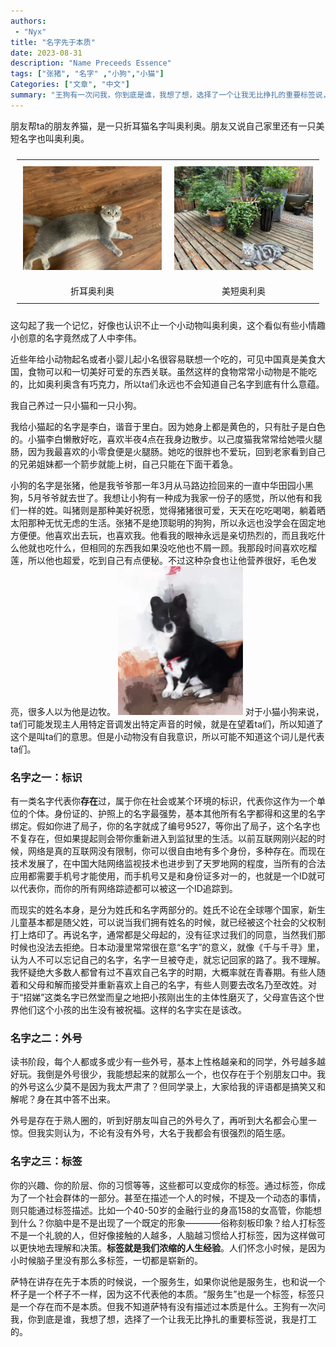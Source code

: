```yaml
---
authors:
 - "Nyx"
title: "名字先于本质"
date: 2023-08-31
description: "Name Preceeds Essence"
tags: ["张猪", "名字" ,"小狗","小猫"]
Categories: ["文章", "中文"]
summary: "王狗有一次问我，你到底是谁，我想了想，选择了一个让我无比挣扎的重要标签说，我是打工的。"
---
```

<div id="google_translate_element"></div>

<script type="text/javascript">
function googleTranslateElementInit() {
  new google.translate.TranslateElement({pageLanguage: 'en'}, 'google_translate_element');
}
</script>

<script type="text/javascript" src="//translate.google.com/translate_a/element.js?cb=googleTranslateElementInit"></script>

朋友帮ta的朋友养猫，是一只折耳猫名字叫奥利奥。朋友又说自己家里还有一只美短名字也叫奥利奥。
<!-- ![Orea the Scottish Fold](ScottishFold.jpg =250x) -->
<style>
table, tr, td, th{
padding: 10px;
margin: auto;
border: none;
text-align: center;
}
</style>
<table border-collapse="collapse">
  <tr >
    <td><img src="ScottishFold.jpg" alt="1" width=100% /> </td>
    <td><img src="AmericanShorthair.jpg" alt="Orea the American Shorthair"/></td>
  </tr>
  <tr>
    <td>折耳奥利奥</td>
    <td>美短奥利奥</td>
  </tr>
</table>

<!-- ![Orea the American Shorthair](AmericanShorthair.jpg) -->
这勾起了我一个记忆，好像也认识不止一个小动物叫奥利奥，这个看似有些小情趣小创意的名字竟然成了人中李伟。

近些年给小动物起名或者小婴儿起小名很容易联想一个吃的，可见中国真是美食大国，食物可以和一切美好可爱的东西关联。虽然这样的食物常常小动物是不能吃的，比如奥利奥含有巧克力，所以ta们永远也不会知道自己名字到底有什么意蕴。

我自己养过一只小猫和一只小狗。

我给小猫起的名字是李白，谐音于里白。因为她身上都是黄色的，只有肚子是白色的。小猫李白懒散好吃，喜欢半夜4点在我身边散步。以己度猫我常常给她喂火腿肠，因为我最喜欢的小零食便是火腿肠。她吃的很胖也不爱玩，回到老家看到自己的兄弟姐妹都一个箭步就能上树，自己只能在下面干着急。

小狗的名字是张猪，他是我爷爷那一年3月从马路边捡回来的一直中华田园小黑狗，5月爷爷就去世了。我想让小狗有一种成为我家一份子的感觉，所以他有和我们一样的姓。叫猪则是那种美好祝愿，觉得猪猪很可爱，天天在吃吃喝喝，躺着晒太阳那种无忧无虑的生活。张猪不是绝顶聪明的狗狗，所以永远也没学会在固定地方便便。他喜欢出去玩，也喜欢我。他看我的眼神永远是亲切热烈的，而且我吃什么他就也吃什么，但相同的东西我如果没吃他也不屑一顾。我那段时间喜欢吃榴莲，所以他也超爱，吃到自己有点便秘。不过这种杂食也让他营养很好，毛色发亮，很多人以为他是边牧。
<img src="ZhuZhang.jpg" alt="张猪" width="200"/>
对于小猫小狗来说，ta们可能发现主人用特定音调发出特定声音的时候，就是在望着ta们，所以知道了这个是叫ta们的意思。但是小动物没有自我意识，所以可能不知道这个词儿是代表ta们。

### 名字之一：标识

有一类名字代表你**存在**过，属于你在社会或某个环境的标识，代表你这作为一个单位的个体。身份证的、护照上的名字最强势，基本其他所有名字都得和这里的名字绑定。假如你进了局子，你的名字就成了编号9527，等你出了局子，这个名字也不复存在，但如果提起则会带你重新进入到监狱里的生活。以前互联网刚兴起的时候，网络是真的互联网没有限制，你可以很自由地有多个身份，多种存在。而现在技术发展了，在中国大陆网络监视技术也进步到了天罗地网的程度，当所有的合法应用都需要手机号才能使用，而手机号又是和身份证多对一的，也就是一个ID就可以代表你，而你的所有网络踪迹都可以被这一个ID追踪到。

而现实的姓名本身，是分为姓氏和名字两部分的。姓氏不论在全球哪个国家，新生儿童基本都是随父姓，可以说当我们拥有姓名的时候，就已经被这个社会的父权制打上烙印了。再说名字，通常都是父母起的，没有征求过我们的同意，当然我们那时候也没法去拒绝。日本动漫里常常很在意“名字”的意义，就像《千与千寻》里，认为人不可以忘记自己的名字，名字一旦被夺走，就忘记回家的路了。我不理解。我怀疑绝大多数人都曾有过不喜欢自己名字的时期，大概率就在青春期。有些人随着和父母和解而接受并重新喜欢上自己的名字，有些人则要去改名乃至改姓。对于“招娣”这类名字已然堂而皇之地把小孩刚出生的主体性磨灭了，父母宣告这个世界他们这个小孩的出生没有被祝福。这样的名字实在是该改。

### 名字之二：外号

读书阶段，每个人都或多或少有一些外号，基本上性格越亲和的同学，外号越多越好玩。我倒是外号很少，我能想起来的就那么一个，也仅存在于个别朋友口中。我的外号这么少莫不是因为我太严肃了？但同学录上，大家给我的评语都是搞笑又和解呢？身在其中答不出来。

外号是存在于熟人圈的，听到好朋友叫自己的外号久了，再听到大名都会心里一惊。但我实则认为，不论有没有外号，大名于我都会有很强烈的陌生感。

### 名字之三：标签

你的兴趣、你的阶层、你的习惯等等，这些都可以变成你的标签。通过标签，你成为了一个社会群体的一部分。甚至在描述一个人的时候，不提及一个动态的事情，则只能通过标签描述。比如一个40-50岁的金融行业的身高158的女高管，你能想到什么？你脑中是不是出现了一个既定的形象————俗称刻板印象？给人打标签不是一个礼貌的人，但好像接触的人越多，人脑越习惯给人打标签，因为这样做可以更快地去理解和决策。**标签就是我们浓缩的人生经验**。人们怀念小时候，是因为小时候脑子里没有那么多标签，一切都是崭新的。

萨特在讲存在先于本质的时候说，一个服务生，如果你说他是服务生，也和说一个杯子是一个杯子不一样，因为这不代表他的本质。“服务生”也是一个标签，标签只是一个存在而不是本质。但我不知道萨特有没有描述过本质是什么。王狗有一次问我，你到底是谁，我想了想，选择了一个让我无比挣扎的重要标签说，我是打工的。